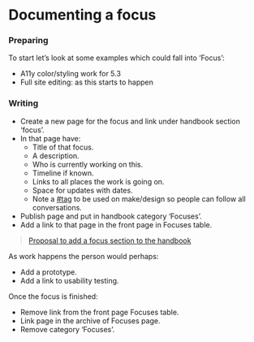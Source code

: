 # Documenting a focus

### Preparing

To start let’s look at some examples which could fall into ‘Focus’:

*   A11y color/styling work for 5.3
*   Full site editing: as this starts to happen

### Writing

*   Create a new page for the focus and link under handbook section ‘focus’.
*   In that page have:
    *   Title of that focus.
    *   A description.
    *   Who is currently working on this.
    *   Timeline if known.
    *   Links to all places the work is going on.
    *   Space for updates with dates.
    *   Note a [#tag](https://make.wordpress.org/design/tag/tag/) to be used on make/design so people can follow all conversations.
*   Publish page and put in handbook category ‘Focuses’.
*   Add a link to that page in the front page in Focuses table.

> [Proposal to add a focus section to the handbook](https://make.wordpress.org/design/2019/11/18/proposal-to-add-a-focus-section-to-the-handbook/)

As work happens the person would perhaps:

*   Add a prototype.
*   Add a link to usability testing.

Once the focus is finished:

*   Remove link from the front page Focuses table.
*   Link page in the archive of Focuses page.
*   Remove category ‘Focuses’.